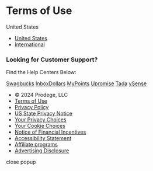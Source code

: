 Terms of Use
============

United States

* [United States](https://www.prodege.com/terms-of-use)
* [International](https://www.prodege.com/terms-of-use-intl)

### Looking for Customer Support?

Find the Help Centers Below:

[Swagbucks](https://help.swagbucks.com/) [InboxDollars](https://support.inboxdollars.com/hc/en-us) [MyPoints](https://help.mypoints.com/) [Upromise](https://help.upromise.com/) [Tada](https://help.tada.com/hc/en-us/requests/new) [ySense](https://help.ysense.com/)

* © 2024 Prodege, LLC
* [Terms of Use](https://link.prodege.com/terms)
* [Privacy Policy](https://link.prodege.com/privacy)
* [US State Privacy Notice](https://www.prodege.com/us-state-privacy)
* [Your Privacy Choices](https://www.prodege.com/do-not-sell/)
* [Your Cookie Choices](#)
* [Notice of Financial Incentives](https://www.prodege.com/financial-incentives-notice/)
* [Accessibility Statement](https://www.prodege.com/accessibility-statement/)
* [Affiliate programs](https://www.prodege.com/affiliate-programs/)
* [Advertising Disclosure](https://www.prodege.com/advertising-disclosure/)

close popup